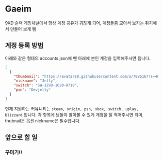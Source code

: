 # Gaeim
9XD 슬랙 게임채널에서 항상 계정 공유가 귀찮게 되어, 계정들좀 모아서 보자는 취지에서 만들어 보게 됌

## 계정 등록 방법
아래와 같은 형태의 accounts.json에 맨 아래에 본인 계정을 입력해주시면 됩니다.
```json
[
  {
    "thumbnail": "https://avatars0.githubusercontent.com/u/7885167?s=460&v=4",
    "nickname": "Jelly",
    "switch": "SW-1298-1620-0718",
    "psn": "Devjelly"
  }
]
```
현재 지원하는 커뮤니티는 `steam, origin, psn, xbox, switch, uplay, blizzard` 입니다.
각 항목에 남들이 알아볼 수 있게 계정을 잘 적어주시면 되며, thubnail은 옵션 nickname은 필수입니다.

## 앞으로 할 일 
### 꾸미기!!
